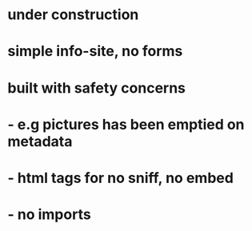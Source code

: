 # under construction
# simple info-site, no forms
# built with safety concerns
# - e.g pictures has been emptied on metadata
# - html tags for no sniff, no embed
# - no imports
